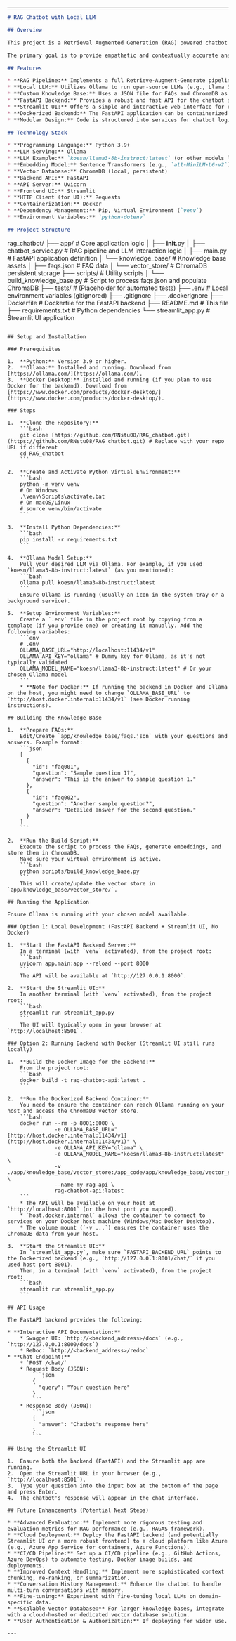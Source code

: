 
---

```markdown
# RAG Chatbot with Local LLM

## Overview

This project is a Retrieval Augmented Generation (RAG) powered chatbot designed to answer user queries based on a custom knowledge base. It leverages a locally running Large Language Model (LLM) via Ollama, ensuring data privacy and cost-effectiveness. The application features a FastAPI backend for its core logic, a Streamlit web interface for user interaction, and Docker support for containerizing the backend.

The primary goal is to provide empathetic and contextually accurate answers by retrieving relevant information from a predefined set of FAQs and then using an LLM to generate a human-like response.

## Features

* **RAG Pipeline:** Implements a full Retrieve-Augment-Generate pipeline.
* **Local LLM:** Utilizes Ollama to run open-source LLMs (e.g., Llama 3, Mistral, Phi-3) locally.
* **Custom Knowledge Base:** Uses a JSON file for FAQs and ChromaDB as a local vector store.
* **FastAPI Backend:** Provides a robust and fast API for the chatbot service.
* **Streamlit UI:** Offers a simple and interactive web interface for chatting.
* **Dockerized Backend:** The FastAPI application can be containerized using Docker for portability and consistent deployments.
* **Modular Design:** Code is structured into services for chatbot logic, API, and UI.

## Technology Stack

* **Programming Language:** Python 3.9+
* **LLM Serving:** Ollama
* **LLM Example:** `koesn/llama3-8b-instruct:latest` (or other models like `llama3:8b-instruct`, `mistral:latest`, `phi3:medium`)
* **Embedding Model:** Sentence Transformers (e.g., `all-MiniLM-L6-v2`)
* **Vector Database:** ChromaDB (local, persistent)
* **Backend API:** FastAPI
* **API Server:** Uvicorn
* **Frontend UI:** Streamlit
* **HTTP Client (for UI):** Requests
* **Containerization:** Docker
* **Dependency Management:** Pip, Virtual Environment (`venv`)
* **Environment Variables:** `python-dotenv`

## Project Structure

```
rag_chatbot/
├── app/                      # Core application logic
│   ├── __init__.py
│   ├── chatbot_service.py    # RAG pipeline and LLM interaction logic
│   ├── main.py               # FastAPI application definition
│   └── knowledge_base/       # Knowledge base assets
│       ├── faqs.json         # FAQ data
│       └── vector_store/     # ChromaDB persistent storage
├── scripts/                  # Utility scripts
│   └── build_knowledge_base.py # Script to process faqs.json and populate ChromaDB
├── tests/                    # (Placeholder for automated tests)
├── .env                      # Local environment variables (gitignored)
├── .gitignore
├── .dockerignore
├── Dockerfile                # Dockerfile for the FastAPI backend
├── README.md                 # This file
├── requirements.txt          # Python dependencies
└── streamlit_app.py          # Streamlit UI application
```

## Setup and Installation

### Prerequisites

1.  **Python:** Version 3.9 or higher.
2.  **Ollama:** Installed and running. Download from [https://ollama.com/](https://ollama.com/).
3.  **Docker Desktop:** Installed and running (if you plan to use Docker for the backend). Download from [https://www.docker.com/products/docker-desktop/](https://www.docker.com/products/docker-desktop/).

### Steps

1.  **Clone the Repository:**
    ```bash
    git clone [https://github.com/RNstu08/RAG_chatbot.git](https://github.com/RNstu08/RAG_chatbot.git) # Replace with your repo URL if different
    cd RAG_chatbot
    ```

2.  **Create and Activate Python Virtual Environment:**
    ```bash
    python -m venv venv
    # On Windows
    .\venv\Scripts\activate.bat
    # On macOS/Linux
    # source venv/bin/activate
    ```

3.  **Install Python Dependencies:**
    ```bash
    pip install -r requirements.txt
    ```

4.  **Ollama Model Setup:**
    Pull your desired LLM via Ollama. For example, if you used `koesn/llama3-8b-instruct:latest` (as you mentioned):
    ```bash
    ollama pull koesn/llama3-8b-instruct:latest
    ```
    Ensure Ollama is running (usually an icon in the system tray or a background service).

5.  **Setup Environment Variables:**
    Create a `.env` file in the project root by copying from a template (if you provide one) or creating it manually. Add the following variables:
    ```env
    # .env
    OLLAMA_BASE_URL="http://localhost:11434/v1"
    OLLAMA_API_KEY="ollama" # Dummy key for Ollama, as it's not typically validated
    OLLAMA_MODEL_NAME="koesn/llama3-8b-instruct:latest" # Or your chosen Ollama model
    ```
    * **Note for Docker:** If running the backend in Docker and Ollama on the host, you might need to change `OLLAMA_BASE_URL` to `http://host.docker.internal:11434/v1` (see Docker running instructions).

## Building the Knowledge Base

1.  **Prepare FAQs:**
    Edit/Create `app/knowledge_base/faqs.json` with your questions and answers. Example format:
    ```json
    [
      {
        "id": "faq001",
        "question": "Sample question 1?",
        "answer": "This is the answer to sample question 1."
      },
      {
        "id": "faq002",
        "question": "Another sample question?",
        "answer": "Detailed answer for the second question."
      }
    ]
    ```

2.  **Run the Build Script:**
    Execute the script to process the FAQs, generate embeddings, and store them in ChromaDB.
    Make sure your virtual environment is active.
    ```bash
    python scripts/build_knowledge_base.py
    ```
    This will create/update the vector store in `app/knowledge_base/vector_store/`.

## Running the Application

Ensure Ollama is running with your chosen model available.

### Option 1: Local Development (FastAPI Backend + Streamlit UI, No Docker)

1.  **Start the FastAPI Backend Server:**
    In a terminal (with `venv` activated), from the project root:
    ```bash
    uvicorn app.main:app --reload --port 8000
    ```
    The API will be available at `http://127.0.0.1:8000`.

2.  **Start the Streamlit UI:**
    In another terminal (with `venv` activated), from the project root:
    ```bash
    streamlit run streamlit_app.py
    ```
    The UI will typically open in your browser at `http://localhost:8501`.

### Option 2: Running Backend with Docker (Streamlit UI still runs locally)

1.  **Build the Docker Image for the Backend:**
    From the project root:
    ```bash
    docker build -t rag-chatbot-api:latest .
    ```

2.  **Run the Dockerized Backend Container:**
    You need to ensure the container can reach Ollama running on your host and access the ChromaDB vector store.
    ```bash
    docker run --rm -p 8001:8000 \
               -e OLLAMA_BASE_URL="[http://host.docker.internal:11434/v1](http://host.docker.internal:11434/v1)" \
               -e OLLAMA_API_KEY="ollama" \
               -e OLLAMA_MODEL_NAME="koesn/llama3-8b-instruct:latest" \
               -v ./app/knowledge_base/vector_store:/app_code/app/knowledge_base/vector_store \
               --name my-rag-api \
               rag-chatbot-api:latest
    ```
    * The API will be available on your host at `http://localhost:8001` (or the host port you mapped).
    * `host.docker.internal` allows the container to connect to services on your Docker host machine (Windows/Mac Docker Desktop).
    * The volume mount (`-v ...`) ensures the container uses the ChromaDB data from your host.

3.  **Start the Streamlit UI:**
    In `streamlit_app.py`, make sure `FASTAPI_BACKEND_URL` points to the Dockerized backend (e.g., `http://127.0.0.1:8001/chat/` if you used host port 8001).
    Then, in a terminal (with `venv` activated), from the project root:
    ```bash
    streamlit run streamlit_app.py
    ```

## API Usage

The FastAPI backend provides the following:

* **Interactive API Documentation:**
    * Swagger UI: `http://<backend_address>/docs` (e.g., `http://127.0.0.1:8000/docs`)
    * ReDoc: `http://<backend_address>/redoc`
* **Chat Endpoint:**
    * `POST /chat/`
    * Request Body (JSON):
        ```json
        {
          "query": "Your question here"
        }
        ```
    * Response Body (JSON):
        ```json
        {
          "answer": "Chatbot's response here"
        }
        ```

## Using the Streamlit UI

1.  Ensure both the backend (FastAPI) and the Streamlit app are running.
2.  Open the Streamlit URL in your browser (e.g., `http://localhost:8501`).
3.  Type your question into the input box at the bottom of the page and press Enter.
4.  The chatbot's response will appear in the chat interface.

## Future Enhancements (Potential Next Steps)

* **Advanced Evaluation:** Implement more rigorous testing and evaluation metrics for RAG performance (e.g., RAGAS framework).
* **Cloud Deployment:** Deploy the FastAPI backend (and potentially Streamlit UI or a more robust frontend) to a cloud platform like Azure (e.g., Azure App Service for containers, Azure Functions).
* **CI/CD Pipeline:** Set up a CI/CD pipeline (e.g., GitHub Actions, Azure DevOps) to automate testing, Docker image builds, and deployments.
* **Improved Context Handling:** Implement more sophisticated context chunking, re-ranking, or summarization.
* **Conversation History Management:** Enhance the chatbot to handle multi-turn conversations with memory.
* **Fine-tuning:** Experiment with fine-tuning local LLMs on domain-specific data.
* **Scalable Vector Database:** For larger knowledge bases, integrate with a cloud-hosted or dedicated vector database solution.
* **User Authentication & Authorization:** If deploying for wider use.

---
